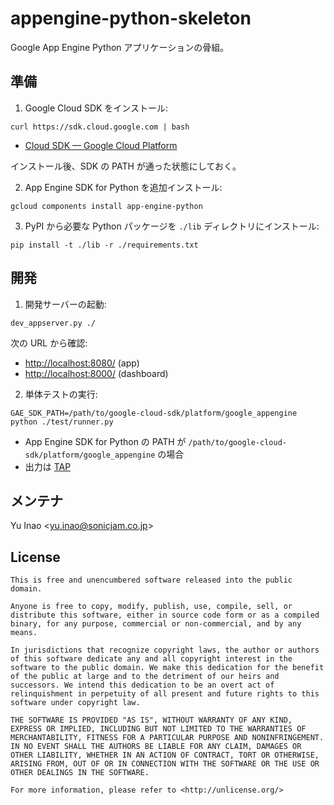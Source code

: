 appengine-python-skeleton
=========================

Google App Engine Python アプリケーションの骨組。

準備
----

1) Google Cloud SDK をインストール:

```
curl https://sdk.cloud.google.com | bash
```

- [Cloud SDK — Google Cloud Platform](https://cloud.google.com/sdk/)

インストール後、SDK の PATH が通った状態にしておく。

2) App Engine SDK for Python を追加インストール:

```
gcloud components install app-engine-python
```

3) PyPI から必要な Python パッケージを `./lib` ディレクトリにインストール:

```
pip install -t ./lib -r ./requirements.txt
```


開発
----

1) 開発サーバーの起動:

```
dev_appserver.py ./
```

次の URL から確認:

- <http://localhost:8080/> (app)
- <http://localhost:8000/> (dashboard)

2) 単体テストの実行:

```
GAE_SDK_PATH=/path/to/google-cloud-sdk/platform/google_appengine python ./test/runner.py
```

- App Engine SDK for Python の PATH が `/path/to/google-cloud-sdk/platform/google_appengine` の場合
- 出力は [TAP](https://testanything.org/)


メンテナ
--------

Yu Inao &lt;yu.inao@sonicjam.co.jp&gt;


License
-------

```
This is free and unencumbered software released into the public domain.

Anyone is free to copy, modify, publish, use, compile, sell, or
distribute this software, either in source code form or as a compiled
binary, for any purpose, commercial or non-commercial, and by any
means.

In jurisdictions that recognize copyright laws, the author or authors
of this software dedicate any and all copyright interest in the
software to the public domain. We make this dedication for the benefit
of the public at large and to the detriment of our heirs and
successors. We intend this dedication to be an overt act of
relinquishment in perpetuity of all present and future rights to this
software under copyright law.

THE SOFTWARE IS PROVIDED "AS IS", WITHOUT WARRANTY OF ANY KIND,
EXPRESS OR IMPLIED, INCLUDING BUT NOT LIMITED TO THE WARRANTIES OF
MERCHANTABILITY, FITNESS FOR A PARTICULAR PURPOSE AND NONINFRINGEMENT.
IN NO EVENT SHALL THE AUTHORS BE LIABLE FOR ANY CLAIM, DAMAGES OR
OTHER LIABILITY, WHETHER IN AN ACTION OF CONTRACT, TORT OR OTHERWISE,
ARISING FROM, OUT OF OR IN CONNECTION WITH THE SOFTWARE OR THE USE OR
OTHER DEALINGS IN THE SOFTWARE.

For more information, please refer to <http://unlicense.org/>
```
